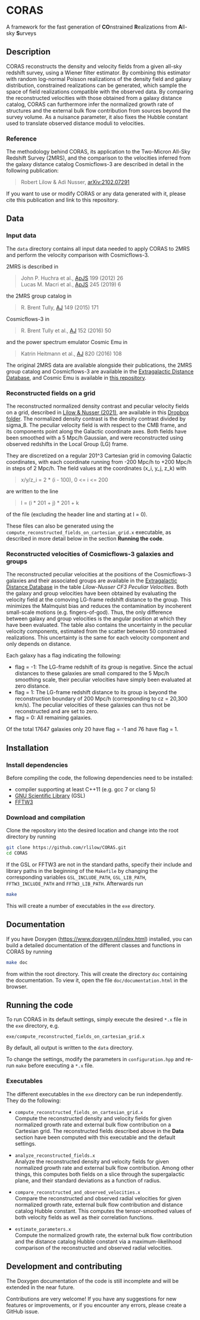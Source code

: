 # CORAS

A framework for the fast generation of **CO**nstrained **R**ealizations from **A**ll-sky **S**urveys

## Description

CORAS reconstructs the density and velocity fields from a given all-sky redshift survey, using a Wiener filter estimator.
By combining this estimator with random log-normal Poisson realizations of the density field and galaxy distribution, constrained realizations can be generated, which sample the space of field realizations compatible with the observed data.
By comparing the reconstructed velocities with those obtained from a galaxy distance catalog, CORAS can furthermore infer the normalized growth rate of structures and the external bulk flow contribution from sources beyond the survey volume.
As a nuisance parameter, it also fixes the Hubble constant used to translate observed distance moduli to velocities.

### Reference

The methodology behind CORAS, its application to the Two-Micron All-Sky Redshift Survey (2MRS), and the comparison to the velocities inferred from the galaxy distance catalog Cosmicflows-3 are described in detail in the following publication:

> Robert Lilow & Adi Nusser, [arXiv:2102.07291](https://arxiv.org/abs/2102.07291)

If you want to use or modify CORAS or any data generated with it, please cite this publication and link to this repository.

## Data

### Input data

The `data` directory contains all input data needed to apply CORAS to 2MRS and perform the velocity comparison with Cosmicflows-3.

2MRS is described in

> John P. Huchra et al., [ApJS](https://iopscience.iop.org/article/10.1088/0067-0049/199/2/26) 199 (2012) 26  
> Lucas M. Macri et al., [ApJS](https://iopscience.iop.org/article/10.3847/1538-4365/ab465a) 245 (2019) 6

the 2MRS group catalog in

> R. Brent Tully, [AJ](https://iopscience.iop.org/article/10.1088/0004-6256/149/5/171) 149 (2015) 171

Cosmicflows-3 in

> R. Brent Tully et al., [AJ](https://iopscience.iop.org/article/10.3847/0004-6256/152/2/50) 152 (2016) 50

and the power spectrum emulator Cosmic Emu in

> Katrin Heitmann et al., [AJ](https://iopscience.iop.org/article/10.3847/0004-637X/820/2/108) 820 (2016) 108

The original 2MRS data are available alongside their publications, the 2MRS group catalog and Cosmicflows-3 are available in the [Extragalactic Distance Database](http://edd.ifa.hawaii.edu), and Cosmic Emu is available in [this repository](https://github.com/lanl/CosmicEmu).

### Reconstructed fields on a grid

The reconstructed normalized density contrast and peculiar velocity fields on a grid, described in [Lilow & Nusser (2021)](https://arxiv.org/abs/2102.07291), are available in this [Dropbox folder](https://www.dropbox.com/sh/3nebvt1lskxshtu/AAByegavgA_-l1x118tZkaSAa?dl=0).
The normalized density contrast is the density contrast divided by sigma_8.
The peculiar velocity field is with respect to the CMB frame, and its components point along the Galactic coordinate axes.
Both fields have been smoothed with a 5 Mpc/h Gaussian, and were reconstructed using observed redshifts in the Local Group (LG) frame.

They are discretized on a regular 201^3 Cartesian grid in comoving Galactic coordinates, with each coordinate running from -200 Mpc/h to +200 Mpc/h in steps of 2 Mpc/h.
The field values at the coordinates (x_i, y_j, z_k) with

> x/y/z_i = 2 \* (i - 100), 0 <= i <= 200

are written to the line

> l = (i \* 201 + j) \* 201 + k

of the file (excluding the header line and starting at l = 0).

These files can also be generated using the `compute_reconstructed_fields_on_cartesian_grid.x` executable, as described in more detail below in the section **Running the code**.

### Reconstructed velocities of Cosmicflows-3 galaxies and groups

The reconstructed peculiar velocities at the positions of the Cosmicflows-3 galaxies and their associated groups are available in the [Extragalactic Distance Database](http://edd.ifa.hawaii.edu) in the table _Lilow-Nusser CF3 Peculiar Velocities_.
Both the galaxy and group velocities have been obtained by evaluating the velocity field at the comoving LG-frame redshift distance to the group.
This minimizes the Malmquist bias and reduces the contamination by incoherent small-scale motions (e.g. fingers-of-god).
Thus, the only difference between galaxy and group velocities is the angular position at which they have been evaluated.
The table also contains the uncertainty in the peculiar velocity components, estimated from the scatter between 50 constrained realizations.
This uncertainty is the same for each velocity component and only depends on distance.

Each galaxy has a flag indicating the following:
- flag = -1: The LG-frame redshift of its group is negative.
  Since the actual distances to these galaxies are small compared to the 5 Mpc/h smoothing scale, their peculiar velocities have simply been evaluated at zero distance.
- flag = 1: The LG-frame redshift distance to its group is beyond the reconstruction boundary of 200 Mpc/h (corresponding to cz = 20,300 km/s). The peculiar 
  velocities of these galaxies can thus not be reconstructed and are set to zero.
- flag = 0: All remaining galaxies.

Of the total 17647 galaxies only 20 have flag = -1 and 76 have flag = 1.

## Installation

### Install dependencies
Before compiling the code, the following dependencies need to be installed:

- compiler supporting at least C++11 (e.g. gcc 7 or clang 5)
- [GNU Scientific Library](https://www.gnu.org/software/gsl/) (GSL)
- [FFTW3](http://www.fftw.org/)

### Download and compilation

Clone the repository into the desired location and change into the root directory by running

```bash
git clone https://github.com/rlilow/CORAS.git
cd CORAS
```

If the GSL or FFTW3 are not in the standard paths, specify their include and library paths in the beginning of the `Makefile` by changing the corresponding variables `GSL_INCLUDE_PATH`, `GSL_LIB_PATH`, `FFTW3_INCLUDE_PATH` and `FFTW3_LIB_PATH`.
Afterwards run

```bash
make
```

This will create a number of executables in the `exe` directory.

## Documentation 

If you have Doxygen (https://www.doxygen.nl/index.html) installed, you can build a detailed documentation of the different classes and functions in CORAS by running

```bash
make doc
```

from within the root directory.
This will create the directory `doc` containing the documentation.
To view it, open the file `doc/documentation.html` in the browser.

## Running the code

To run CORAS in its default settings, simply execute the desired `*.x` file in the `exe` directory, e.g.

```
exe/compute_reconstructed_fields_on_cartesian_grid.x
```

By default, all output is written to the `data` directory.

To change the settings, modify the parameters in `configuration.hpp` and re-run `make` before executing a `*.x` file.

### Executables 

The different executables in the `exe` directory can be run independently.
They do the following:

- `compute_reconstructed_fields_on_cartesian_grid.x`  
  Compute the reconstructed density and velocity fields for given normalized growth rate and external bulk flow contribution on a Cartesian grid.
  The reconstructed fields described above in the **Data** section have been computed with this executable and the default settings.
    
- `analyze_reconstructed_fields.x`  
  Analyze the reconstructed density and velocity fields for given normalized growth rate and external bulk flow contribution.
  Among other things, this computes both fields on a slice through the supergalactic plane, and their standard deviations as a function of radius.
    
- `compare_reconstructed_and_observed_velocities.x`  
  Compare the reconstructed and observed radial velocities for given normalized growth rate, external bulk flow contribution and distance catalog Hubble constant.
  This computes the tensor-smoothed values of both velocity fields as well as their correlation functions.
    
- `estimate_parameters.x`  
  Compute the normalized growth rate, the external bulk flow contribution and the distance catalog Hubble constant via a maximum-likelihood comparison of the reconstructed and observed radial velocities.

## Development and contributing
The Doxygen documentation of the code is still incomplete and will be extended in the near future.

Contributions are very welcome! If you have any suggestions for new features or improvements, or if you encounter any errors, please create a GitHub issue.